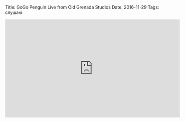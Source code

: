 Title: GoGo Penguin Live from Old Grenada Studios
Date: 2016-11-29
Tags: слушаю

<div class="text"><iframe width="560" height="315" src="https://www.youtube.com/embed/UokxELNWkJ4" frameborder="0" allowfullscreen="allowfullscreen"></iframe></div>